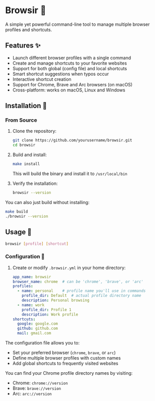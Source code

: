 # Browsir 🎩

A simple yet powerful command-line tool to manage multiple browser profiles and shortcuts.

## Features ✨

- Launch different browser profiles with a single command
- Create and manage shortcuts to your favorite websites
- Support for both global (config file) and local shortcuts
- Smart shortcut suggestions when typos occur
- Interactive shortcut creation
- Support for Chrome, Brave and Arc browsers (on macOS)
- Cross-platform: works on macOS, Linux and Windows

## Installation 🚀

### From Source

1. Clone the repository:
   ```bash
   git clone https://github.com/yourusername/browsir.git
   cd browsir
   ```

2. Build and install:
   ```bash
   make install
   ```
   This will build the binary and install it to `/usr/local/bin`

3. Verify the installation:
   ```bash
   browsir --version
   ```

You can also just build without installing:
```bash
make build
./browsir --version
```

## Usage 📖

```bash
browsir [profile] [shortcut]
```

### Configuration 🔧

1. Create or modify `.browsir.yml` in your home directory:
   ```yaml
   app_name: browsir
   browser_name: chrome  # can be 'chrome', 'brave', or 'arc'
   profiles:
     - name: personal    # profile name you'll use in commands
       profile_dir: Default  # actual profile directory name
       description: Personal browsing
     - name: work
       profile_dir: Profile 1
       description: Work profile
   shortcuts:
     google: google.com
     github: github.com
     mail: gmail.com
   ```

The configuration file allows you to:
- Set your preferred browser (`chrome`, `brave`, or `arc`)
- Define multiple browser profiles with custom names
- Add global shortcuts to frequently visited websites

You can find your Chrome profile directory names by visiting:
- Chrome: `chrome://version`
- Brave: `brave://version`
- Arc: `arc://version`
